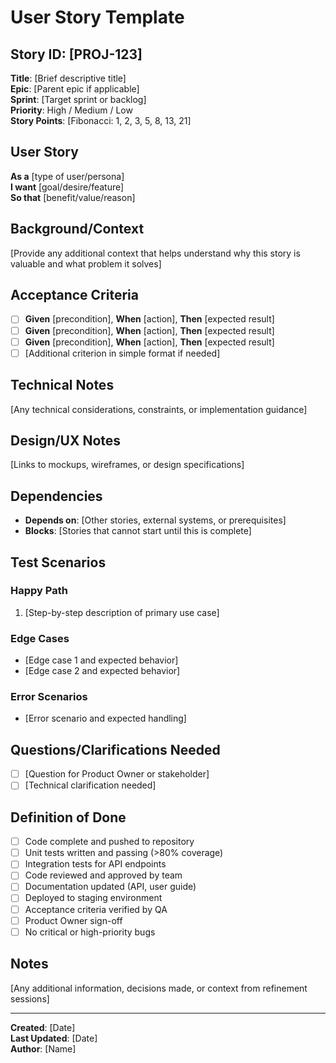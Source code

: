 # User Story Template

## Story ID: [PROJ-123]

**Title**: [Brief descriptive title]\
**Epic**: [Parent epic if applicable]\
**Sprint**: [Target sprint or backlog]\
**Priority**: High / Medium / Low\
**Story Points**: [Fibonacci: 1, 2, 3, 5, 8, 13, 21]

## User Story

**As a** [type of user/persona]\
**I want** [goal/desire/feature]\
**So that** [benefit/value/reason]

## Background/Context

[Provide any additional context that helps understand why this story is valuable
and what problem it solves]

## Acceptance Criteria

- [ ] **Given** [precondition], **When** [action], **Then** [expected result]
- [ ] **Given** [precondition], **When** [action], **Then** [expected result]
- [ ] **Given** [precondition], **When** [action], **Then** [expected result]
- [ ] [Additional criterion in simple format if needed]

## Technical Notes

[Any technical considerations, constraints, or implementation guidance]

## Design/UX Notes

[Links to mockups, wireframes, or design specifications]

## Dependencies

- **Depends on**: [Other stories, external systems, or prerequisites]
- **Blocks**: [Stories that cannot start until this is complete]

## Test Scenarios

### Happy Path

1. [Step-by-step description of primary use case]

### Edge Cases

- [Edge case 1 and expected behavior]
- [Edge case 2 and expected behavior]

### Error Scenarios

- [Error scenario and expected handling]

## Questions/Clarifications Needed

- [ ] [Question for Product Owner or stakeholder]
- [ ] [Technical clarification needed]

## Definition of Done

- [ ] Code complete and pushed to repository
- [ ] Unit tests written and passing (>80% coverage)
- [ ] Integration tests for API endpoints
- [ ] Code reviewed and approved by team
- [ ] Documentation updated (API, user guide)
- [ ] Deployed to staging environment
- [ ] Acceptance criteria verified by QA
- [ ] Product Owner sign-off
- [ ] No critical or high-priority bugs

## Notes

[Any additional information, decisions made, or context from refinement
sessions]

---

**Created**: [Date]\
**Last Updated**: [Date]\
**Author**: [Name]

